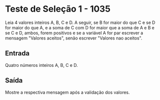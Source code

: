 # Teste de Seleção 1 - 1035

Leia 4 valores inteiros A, B, C e D. A seguir, se B for maior do que C e se D for maior do que A, e a soma de C com D for maior que a soma de A e B e se C e D, ambos, forem positivos e se a variável A for par escrever a mensagem "Valores aceitos", senão escrever "Valores nao aceitos".

## Entrada
Quatro números inteiros A, B, C e D.

## Saída
Mostre a respectiva mensagem após a validação dos valores.